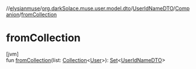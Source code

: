 //[elysianmuse](../../../../index.md)/[org.darkSolace.muse.user.model.dto](../../index.md)/[UserIdNameDTO](../index.md)/[Companion](index.md)/[fromCollection](from-collection.md)

# fromCollection

[jvm]\
fun [fromCollection](from-collection.md)(list: [Collection](https://kotlinlang.org/api/latest/jvm/stdlib/kotlin.collections/-collection/index.html)&lt;[User](../../../org.darkSolace.muse.user.model/-user/index.md)&gt;): [Set](https://kotlinlang.org/api/latest/jvm/stdlib/kotlin.collections/-set/index.html)&lt;[UserIdNameDTO](../index.md)&gt;
